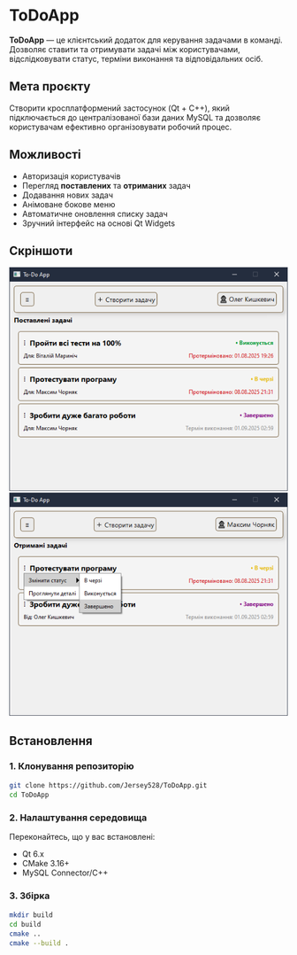 # ToDoApp

**ToDoApp** — це клієнтський додаток для керування задачами в команді. Дозволяє ставити та отримувати задачі між користувачами, відслідковувати статус, терміни виконання та відповідальних осіб.  

## Мета проєкту
Створити кросплатформений застосунок (Qt + C++), який підключається до централізованої бази даних MySQL та дозволяє користувачам ефективно організовувати робочий процес.

## Можливості
- Авторизація користувачів
- Перегляд **поставлених** та **отриманих** задач
- Додавання нових задач
- Анімоване бокове меню
- Автоматичне оновлення списку задач
- Зручний інтерфейс на основі Qt Widgets

## Скріншоти
![Скріншот 1](Docs/Screenshots/screenshot1.png)  
![Скріншот 2](Docs/Screenshots/screenshot2.png)


## Встановлення
### 1. Клонування репозиторію
```bash
git clone https://github.com/Jersey528/ToDoApp.git
cd ToDoApp
```
### 2. Налаштування середовища
Переконайтесь, що у вас встановлені:
- Qt 6.x
- CMake 3.16+
- MySQL Connector/C++

### 3. Збірка
```bash
mkdir build
cd build
cmake ..
cmake --build .
```
